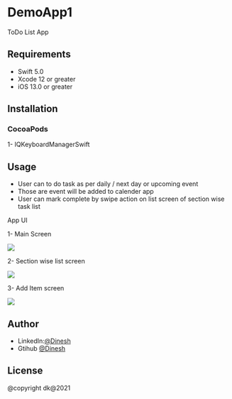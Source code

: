 # DemoApp1
ToDo List App

## Requirements

- Swift 5.0
- Xcode 12 or greater
- iOS 13.0 or greater

## Installation

### CocoaPods
1- IQKeyboardManagerSwift

## Usage
- User can to do task as per daily / next day or upcoming event
- Those are event will be added to calender app
- User can mark complete by swipe action on list screen of section wise task list

App UI

1- Main Screen

![](DemoApp1/Resources/Screensshots/img1.png)

2- Section wise list screen

![](DemoApp1/Resources/Screensshots/img2.png)

3- Add Item screen

![](DemoApp1/Resources/Screensshots/img3.png)


## Author
- LinkedIn:[@Dinesh](https://www.linkedin.com/in/idktanwar/)
- Gtihub [@Dinesh](https://github.com/idktanwar/)

## License
@copyright dk@2021
